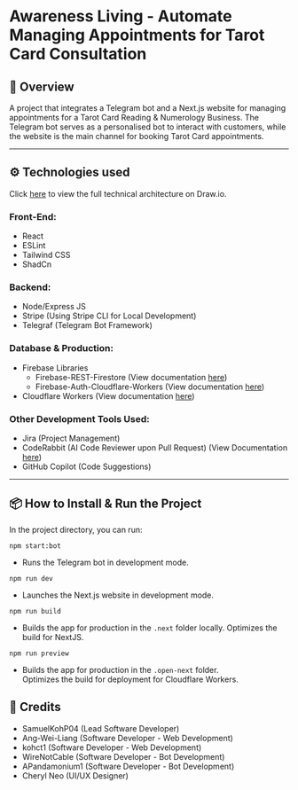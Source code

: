 # Awareness Living - Automate Managing Appointments for Tarot Card Consultation

## 🚀 Overview
A project that integrates a Telegram bot and a Next.js website for managing appointments for a Tarot Card Reading & Numerology Business. The Telegram bot serves as a personalised bot to interact with customers, while the website is the main channel for booking Tarot Card appointments.

---

## ⚙️ Technologies used
Click [here](https://app.diagrams.net/?src=about#G1Bc7YP-3i8AsA31N5bOQry-a5MI5n74n3#%7B%22pageId%22%3A%22ZgpZzdNCQvJGO9xpxhlk%22%7D) to view the full technical architecture on Draw.io.

### Front-End:
- React
- ESLint
- Tailwind CSS
- ShadCn

### Backend:
- Node/Express JS
- Stripe (Using Stripe CLI for Local Development)
- Telegraf (Telegram Bot Framework)

### Database & Production:
- Firebase Libraries
    - Firebase-REST-Firestore (View documentation [here](https://github.com/nabettu/firebase-rest-firestore))
    - Firebase-Auth-Cloudflare-Workers (View documentation [here](https://www.npmjs.com/package/firebase-auth-cloudflare-workers?activeTab=readme#run-example-code))
- Cloudflare Workers (View documentation [here](https://developers.cloudflare.com/workers/framework-guides/web-apps/nextjs/))

### Other Development Tools Used:
- Jira (Project Management)
- CodeRabbit (AI Code Reviewer upon Pull Request) (View Documentation [here](https://www.coderabbit.ai/))
- GitHub Copilot (Code Suggestions)
  
---

## 📦 How to Install & Run the Project

In the project directory, you can run:

`npm start:bot`
- Runs the Telegram bot in development mode.

`npm run dev`
- Launches the Next.js website in development mode.

`npm run build`
- Builds the app for production in the `.next` folder locally.
Optimizes the build for NextJS.

`npm run preview`
- Builds the app for production in the `.open-next` folder.  
Optimizes the build for deployment for Cloudflare Workers.


## 🤝 Credits
- SamuelKohP04 (Lead Software Developer) 
- Ang-Wei-Liang (Software Developer - Web Development)
- kohct1 (Software Developer - Web Development)
- WireNotCable (Software Developer - Bot Development)
- APandamonium1 (Software Developer - Bot Development)
- Cheryl Neo (UI/UX Designer)
